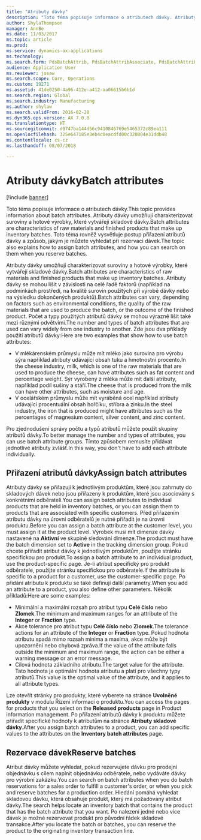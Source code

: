 ```yaml
---
title: "Atributy dávky"
description: "Toto téma popisuje informace o atributech dávky. Atributy dávky umožňují charakterizovat suroviny a hotové výrobky, které vytvářejí skladové dávky. Toto téma rovněž vysvětluje postup přiřazení atributů dávky a způsob, jakým je můžete vyhledat při rezervaci dávek."
author: ShylaThompson
manager: AnnBe
ms.date: 11/03/2017
ms.topic: article
ms.prod: 
ms.service: dynamics-ax-applications
ms.technology: 
ms.search.form: PdsBatchAttrib, PdsBatchAttribAssociate, PdsBatchAttribByAttribGroup, PdsBatchAttribByItem, PdsBatchAttribByitemCustomer, PdsBatchAttribGroup
audience: Application User
ms.reviewer: josaw
ms.search.scope: Core, Operations
ms.custom: 19271
ms.assetid: 41de0250-4a96-412e-a412-aa06615b6b1d
ms.search.region: Global
ms.search.industry: Manufacturing
ms.author: shylaw
ms.search.validFrom: 2016-02-28
ms.dyn365.ops.version: AX 7.0.0
ms.translationtype: HT
ms.sourcegitcommit: d9747ba144d56c9410846769e5465372c89ea111
ms.openlocfilehash: 325e647185e3eb4c0eacdfd00c320804e31ddb48
ms.contentlocale: cs-cz
ms.lasthandoff: 08/07/2018

---
```


# <a name="batch-attributes"></a><span data-ttu-id="ab9e7-105">Atributy dávky</span><span class="sxs-lookup"><span data-stu-id="ab9e7-105">Batch attributes</span></span>

[!include [banner](../includes/banner.md)]

<span data-ttu-id="ab9e7-106">Toto téma popisuje informace o atributech dávky.</span><span class="sxs-lookup"><span data-stu-id="ab9e7-106">This topic provides information about batch attributes.</span></span> <span data-ttu-id="ab9e7-107">Atributy dávky umožňují charakterizovat suroviny a hotové výrobky, které vytvářejí skladové dávky.</span><span class="sxs-lookup"><span data-stu-id="ab9e7-107">Batch attributes are characteristics of raw materials and finished products that make up inventory batches.</span></span> <span data-ttu-id="ab9e7-108">Toto téma rovněž vysvětluje postup přiřazení atributů dávky a způsob, jakým je můžete vyhledat při rezervaci dávek.</span><span class="sxs-lookup"><span data-stu-id="ab9e7-108">The topic also explains how to assign batch attributes, and how you can search on them when you reserve batches.</span></span>

<span data-ttu-id="ab9e7-109">Atributy dávky umožňují charakterizovat suroviny a hotové výrobky, které vytvářejí skladové dávky.</span><span class="sxs-lookup"><span data-stu-id="ab9e7-109">Batch attributes are characteristics of raw materials and finished products that make up inventory batches.</span></span> <span data-ttu-id="ab9e7-110">Atributy dávky se mohou lišit v závislosti na celé řadě faktorů (například na podmínkách prostředí, na kvalitě surovin použitých při výrobě dávky nebo na výsledku dokončených produktů).</span><span class="sxs-lookup"><span data-stu-id="ab9e7-110">Batch attributes can vary, depending on factors such as environmental conditions, the quality of the raw materials that are used to produce the batch, or the outcome of the finished product.</span></span> <span data-ttu-id="ab9e7-111">Počet a typy použitých atributů dávky se mohou výrazně lišit také mezi různými odvětvími.</span><span class="sxs-lookup"><span data-stu-id="ab9e7-111">The number and types of batch attributes that are used can vary widely from one industry to another.</span></span> <span data-ttu-id="ab9e7-112">Zde jsou dva příklady použití atributů dávky:</span><span class="sxs-lookup"><span data-stu-id="ab9e7-112">Here are two examples that show how to use batch attributes:</span></span>

-   <span data-ttu-id="ab9e7-113">V mlékárenském průmyslu může mít mléko jako surovina pro výrobu sýra například atributy udávající obsah tuku a hmotnostní procento.</span><span class="sxs-lookup"><span data-stu-id="ab9e7-113">In the cheese industry, milk, which is one of the raw materials that are used to produce the cheese, can have attributes such as fat content and percentage weight.</span></span> <span data-ttu-id="ab9e7-114">Sýr vyrobený z mléka může mít další atributy, například podíl sušiny a stáří.</span><span class="sxs-lookup"><span data-stu-id="ab9e7-114">The cheese that is produced from the milk can have other attributes, such as moisture and age.</span></span>
-   <span data-ttu-id="ab9e7-115">V ocelářském průmyslu může mít vyráběná ocel například atributy udávající procentuální obsah hořčíku, stříbra a zinku.</span><span class="sxs-lookup"><span data-stu-id="ab9e7-115">In the steel industry, the iron that is produced might have attributes such as the percentages of magnesium content, silver content, and zinc content.</span></span>

<span data-ttu-id="ab9e7-116">Pro zjednodušení správy počtu a typů atributů můžete použít skupiny atributů dávky.</span><span class="sxs-lookup"><span data-stu-id="ab9e7-116">To better manage the number and types of attributes, you can use batch attribute groups.</span></span> <span data-ttu-id="ab9e7-117">Tímto způsobem nemusíte přidávat jednotlivé atributy zvlášť.</span><span class="sxs-lookup"><span data-stu-id="ab9e7-117">In this way, you don't have to add each attribute individually.</span></span>

## <a name="assign-batch-attributes"></a><span data-ttu-id="ab9e7-118">Přiřazení atributů dávky</span><span class="sxs-lookup"><span data-stu-id="ab9e7-118">Assign batch attributes</span></span>
<span data-ttu-id="ab9e7-119">Atributy dávky se přiřazují k jednotlivým produktům, které jsou zahrnuty do skladových dávek nebo jsou přiřazeny k produktům, které jsou asociovány s konkrétními odběrateli.</span><span class="sxs-lookup"><span data-stu-id="ab9e7-119">You can assign batch attributes to individual products that are held in inventory batches, or you can assign them to products that are associated with specific customers.</span></span> <span data-ttu-id="ab9e7-120">Před přiřazením atributu dávky na úrovni odběratelů je nutné přiřadit je na úrovni produktu.</span><span class="sxs-lookup"><span data-stu-id="ab9e7-120">Before you can assign a batch attribute at the customer level, you must assign it at the product level.</span></span> <span data-ttu-id="ab9e7-121">Výrobek musí mít dimenze dávky nastavené na **Aktivní** ve skupině sledování dimenze.</span><span class="sxs-lookup"><span data-stu-id="ab9e7-121">The product must have the batch dimension set to **Active** in the tracking dimension group.</span></span> <span data-ttu-id="ab9e7-122">Pokud chcete přiřadit atribut dávky k jednotlivým produktům, použijte stránku specifickou pro produkt.</span><span class="sxs-lookup"><span data-stu-id="ab9e7-122">To assign a batch attribute to an individual product, use the product-specific page.</span></span> <span data-ttu-id="ab9e7-123">Je-li atribut specifický pro produkt odběratele, použijte stránku specifickou pro odběratele.</span><span class="sxs-lookup"><span data-stu-id="ab9e7-123">If the attribute is specific to a product for a customer, use the customer-specific page.</span></span> <span data-ttu-id="ab9e7-124">Po přidání atributu k produktu se také definují další parametry.</span><span class="sxs-lookup"><span data-stu-id="ab9e7-124">When you add an attribute to a product, you also define other parameters.</span></span> <span data-ttu-id="ab9e7-125">Několik příkladů:</span><span class="sxs-lookup"><span data-stu-id="ab9e7-125">Here are some examples:</span></span>

-   <span data-ttu-id="ab9e7-126">Minimální a maximální rozsah pro atribut typu **Celé číslo** nebo **Zlomek**.</span><span class="sxs-lookup"><span data-stu-id="ab9e7-126">The minimum and maximum ranges for an attribute of the **Integer** or **Fraction** type.</span></span>
-   <span data-ttu-id="ab9e7-127">Akce tolerance pro atribut typu **Celé číslo** nebo **Zlomek**.</span><span class="sxs-lookup"><span data-stu-id="ab9e7-127">The tolerance actions for an attribute of the **Integer** or **Fraction** type.</span></span> <span data-ttu-id="ab9e7-128">Pokud hodnota atributu spadá mimo rozsah minima a maxima, akce může být upozornění nebo chybová zpráva.</span><span class="sxs-lookup"><span data-stu-id="ab9e7-128">If the value of the attribute falls outside the minimum and maximum range, the action can be either a warning message or an error message.</span></span>
-   <span data-ttu-id="ab9e7-129">Cílová hodnota základního atributu.</span><span class="sxs-lookup"><span data-stu-id="ab9e7-129">The target value for the attribute.</span></span> <span data-ttu-id="ab9e7-130">Tato hodnota je optimální hodnota atributu a platí pro všechny typy atributů.</span><span class="sxs-lookup"><span data-stu-id="ab9e7-130">This value is the optimal value of the attribute, and it applies to all attribute types.</span></span>

<span data-ttu-id="ab9e7-131">Lze otevřít stránky pro produkty, které vyberete na stránce **Uvolněné produkty** v modulu Řízení informací o produktu.</span><span class="sxs-lookup"><span data-stu-id="ab9e7-131">You can access the pages for products that you select on the **Released products** page in Product information management.</span></span> <span data-ttu-id="ab9e7-132">Po přiřazení atributů dávky k produktu můžete přiřadit specifické hodnoty k atributům na stránce **Atributy skladové dávky**.</span><span class="sxs-lookup"><span data-stu-id="ab9e7-132">After you assign batch attributes to a product, you can add specific values to the attributes on the **Inventory batch attributes** page.</span></span>

## <a name="reserve-batches"></a><span data-ttu-id="ab9e7-133">Rezervace dávek</span><span class="sxs-lookup"><span data-stu-id="ab9e7-133">Reserve batches</span></span>
<span data-ttu-id="ab9e7-134">Atribut dávky můžete vyhledat, pokud rezervujete dávku pro prodejní objednávku s cílem naplnit objednávku odběratele, nebo vydáváte dávky pro výrobní zakázku.</span><span class="sxs-lookup"><span data-stu-id="ab9e7-134">You can search on batch attributes when you do batch reservations for a sales order to fulfill a customer's order, or when you pick and reserve batches for a production order.</span></span> <span data-ttu-id="ab9e7-135">Hledání pomáhá vyhledat skladovou dávku, která obsahuje produkt, který má požadovaný atribut dávky.</span><span class="sxs-lookup"><span data-stu-id="ab9e7-135">The search helps locate an inventory batch that contains the product that has the batch attribute that you want.</span></span> <span data-ttu-id="ab9e7-136">Po nalezení jedné nebo více dávek je možné rezervovat produkt pro původní řádek skladové transakce.</span><span class="sxs-lookup"><span data-stu-id="ab9e7-136">After you locate the batch or batches, you can reserve the product to the originating inventory transaction line.</span></span>




